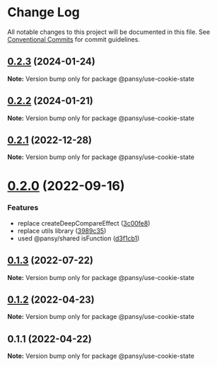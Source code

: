 # Change Log

All notable changes to this project will be documented in this file.
See [Conventional Commits](https://conventionalcommits.org) for commit guidelines.

## [0.2.3](https://github.com/pansyjs/react-hooks/compare/@pansy/use-cookie-state@0.2.2...@pansy/use-cookie-state@0.2.3) (2024-01-24)

**Note:** Version bump only for package @pansy/use-cookie-state





## [0.2.2](https://github.com/pansyjs/react-hooks/compare/@pansy/use-cookie-state@0.2.1...@pansy/use-cookie-state@0.2.2) (2024-01-21)

**Note:** Version bump only for package @pansy/use-cookie-state





## [0.2.1](https://github.com/pansyjs/react-hooks/compare/@pansy/use-cookie-state@0.2.0...@pansy/use-cookie-state@0.2.1) (2022-12-28)

**Note:** Version bump only for package @pansy/use-cookie-state





# [0.2.0](https://github.com/pansyjs/react-hooks/compare/@pansy/use-cookie-state@0.1.3...@pansy/use-cookie-state@0.2.0) (2022-09-16)


### Features

* replace createDeepCompareEffect ([3c00fe8](https://github.com/pansyjs/react-hooks/commit/3c00fe8a33cac410f0c3d245e84027ca01431943))
* replace utils library ([3989c35](https://github.com/pansyjs/react-hooks/commit/3989c35e2bb5bf96f538e1b2c78aa306c63541e3))
* used @pansy/shared isFunction ([d3f1cb1](https://github.com/pansyjs/react-hooks/commit/d3f1cb1f7b8bd61bbf9fac19d4972bec7356f705))





## [0.1.3](https://github.com/pansyjs/react-hooks/compare/@pansy/use-cookie-state@0.1.2...@pansy/use-cookie-state@0.1.3) (2022-07-22)

**Note:** Version bump only for package @pansy/use-cookie-state





## [0.1.2](https://github.com/pansyjs/react-hooks/compare/@pansy/use-cookie-state@0.1.1...@pansy/use-cookie-state@0.1.2) (2022-04-23)

**Note:** Version bump only for package @pansy/use-cookie-state





## 0.1.1 (2022-04-22)

**Note:** Version bump only for package @pansy/use-cookie-state
